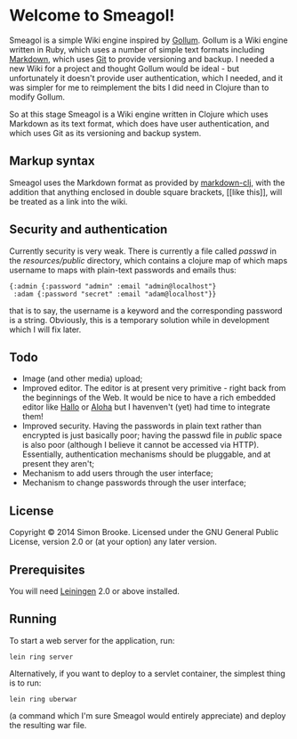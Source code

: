 # Welcome to Smeagol!

Smeagol is a simple Wiki engine inspired by [Gollum](https://github.com/gollum/gollum/wiki). Gollum is a Wiki engine written in Ruby, which uses a number of simple text formats including [Markdown](http://daringfireball.net/projects/markdown/), which uses [Git](http://git-scm.com/) to provide versioning and backup. I needed a new Wiki for a project and thought Gollum would be ideal - but unfortunately it doesn't provide user authentication, which I needed, and it was simpler for me to reimplement the bits I did need in Clojure than to modify Gollum.

So at this stage Smeagol is a Wiki engine written in Clojure which uses Markdown as its text format, which does have user authentication, and which uses Git as its versioning and backup system.

## Markup syntax

Smeagol uses the Markdown format as provided by [markdown-clj](https://github.com/yogthos/markdown-clj), with the addition that anything enclosed in double square brackets, \[\[like this\]\], will be treated as a link into the wiki.

## Security and authentication

Currently security is very weak. There is currently a file called *passwd* in the *resources/public* directory, which contains a clojure map of which maps username to maps with plain-text passwords and emails thus:

    {:admin {:password "admin" :email "admin@localhost"}
     :adam {:password "secret" :email "adam@localhost"}}

that is to say, the username is a keyword and the corresponding password is a string. Obviously, this is a temporary solution while in development which I will fix later.

## Todo

* Image (and other media) upload;
* Improved editor. The editor is at present very primitive - right back from the beginnings of the Web. It would be nice to have a rich embedded editor like [Hallo](https://github.com/bergie/hallo) or [Aloha](http://aloha-editor.org/Content.Node/index.html) but I havenven't (yet) had time to integrate them!
* Improved security. Having the passwords in plain text rather than encrypted is just basically poor; having the passwd file in *public* space is also poor (although I believe it cannot be accessed via HTTP). Essentially, authentication mechanisms should be pluggable, and at present they aren't; 
* Mechanism to add users through the user interface;
* Mechanism to change passwords through the user interface;

## License

Copyright © 2014 Simon Brooke. Licensed under the GNU General Public License,
version 2.0 or (at your option) any later version.

## Prerequisites

You will need [Leiningen][1] 2.0 or above installed.

[1]: https://github.com/technomancy/leiningen

## Running

To start a web server for the application, run:

    lein ring server

Alternatively, if you want to deploy to a servlet container, the simplest thing is to run:

    lein ring uberwar

(a command which I'm sure Smeagol would entirely appreciate) and deploy the resulting war file.
